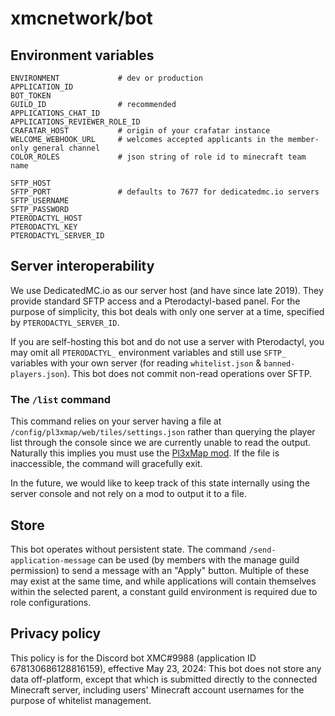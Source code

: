 # xmcnetwork/bot

## Environment variables

```
ENVIRONMENT             # dev or production
APPLICATION_ID
BOT_TOKEN
GUILD_ID                # recommended
APPLICATIONS_CHAT_ID
APPLICATIONS_REVIEWER_ROLE_ID
CRAFATAR_HOST           # origin of your crafatar instance
WELCOME_WEBHOOK_URL     # welcomes accepted applicants in the member-only general channel
COLOR_ROLES             # json string of role id to minecraft team name

SFTP_HOST
SFTP_PORT               # defaults to 7677 for dedicatedmc.io servers
SFTP_USERNAME
SFTP_PASSWORD
PTERODACTYL_HOST
PTERODACTYL_KEY
PTERODACTYL_SERVER_ID
```

## Server interoperability

We use DedicatedMC.io as our server host (and have since late 2019). They provide standard SFTP access and a Pterodactyl-based panel. For the purpose of simplicity, this bot deals with only one server at a time, specified by `PTERODACTYL_SERVER_ID`.

If you are self-hosting this bot and do not use a server with Pterodactyl, you may omit all `PTERODACTYL_` environment variables and still use `SFTP_` variables with your own server (for reading `whitelist.json` & `banned-players.json`). This bot does not commit non-read operations over SFTP.

### The `/list` command

This command relies on your server having a file at `/config/pl3xmap/web/tiles/settings.json` rather than querying the player list through the console since we are currently unable to read the output. Naturally this implies you must use the [Pl3xMap mod](https://modrinth.com/plugin/pl3xmap). If the file is inaccessible, the command will gracefully exit.

In the future, we would like to keep track of this state internally using the server console and not rely on a mod to output it to a file.

## Store

This bot operates without persistent state. The command `/send-application-message` can be used (by members with the manage guild permission) to send a message with an "Apply" button. Multiple of these may exist at the same time, and while applications will contain themselves within the selected parent, a constant guild environment is required due to role configurations.

## Privacy policy

This policy is for the Discord bot XMC#9988 (application ID 678130686128816159), effective May 23, 2024: This bot does not store any data off-platform, except that which is submitted directly to the connected Minecraft server, including users' Minecraft account usernames for the purpose of whitelist management.
